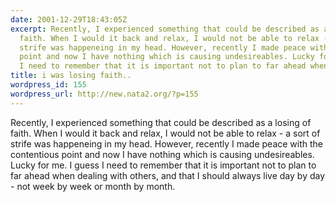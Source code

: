 ```yaml
---
date: 2001-12-29T18:43:05Z
excerpt: Recently, I experienced something that could be described as a losing of
  faith. When I would it back and relax, I would not be able to relax - a sort of
  strife was happeneing in my head. However, recently I made peace with the contentious
  point and now I have nothing which is causing undesireables. Lucky for me. I guess
  I need to remember that it is important not to plan to far ahead when dealing...
title: i was losing faith..
wordpress_id: 155
wordpress_url: http://new.nata2.org/?p=155
---
```


Recently, I experienced something that could be described as a losing of faith. When I would it back and relax, I would not be able to relax - a sort of strife was happeneing in my head. However, recently I made peace with the contentious point and now I have nothing which is causing undesireables. Lucky for me. I guess I need to remember that it is important not to plan to far ahead when dealing with others, and that I should always live day by day - not week by week or month by month. 
